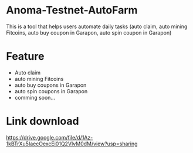 # Anoma-Testnet-AutoFarm
This is a tool that helps users automate daily tasks (auto claim, auto mining Fitcoins, auto buy coupon in Garapon, auto spin coupon in Garapon)

# Feature
  + Auto claim
  + auto mining Fitcoins
  + auto buy coupons in Garapon
  + auto spin coupons in Garapon
  + comming soon...

# Link download
  https://drive.google.com/file/d/1Az-1kBTrXu5IaecOexcEi01Q2VIvM0dM/view?usp=sharing
